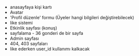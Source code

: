- anasayfaya kişi kartı
- Avatar
- 'Profil düzenle' formu (Üyeler hangi bilgileri değiştirebilecek)
- like sistemi
- Etkinlik sayfası (konuş)
- sayfalama - 36 gonderi de bir sayfa
- Admin sayfası
- 404, 403 sayfaları
- like ederken user_id kullanımı kalkacak